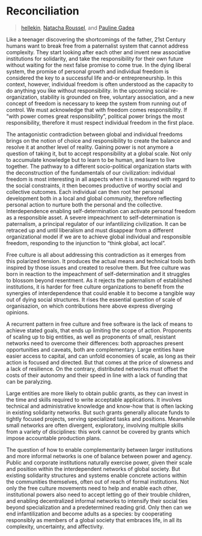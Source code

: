 # Reconciliation

> [hellekin](../appendix/attributions.html#hellekin), [Natacha Roussel](../appendix/attributions.html#natacha-roussel), and [Pauline Gadea](../appendix/attributions.html#pauline-gadea)

Like a teenager discovering the shortcomings of the father, 21st Century humans want to break free from a paternalist system that cannot address complexity. They start looking after each other and invent new associative institutions for solidarity, and take the responsibility for their own future without waiting for the next false promise to come true. In the dying liberal system, the promise of personal growth and individual freedom is considered the key to a successful life and-or entrepreneurship. In this context, however, individual freedom is often understood as the capacity to do anything you like without responsibility. In the upcoming social re-organization, stability is grounded on free, voluntary association, and a new concept of freedom is necessary to keep the system from running out of control. We must acknowledge that with freedom comes responsibility. If “with power comes great responsibility”, political power brings the most responsibility, therefore it must respect individual freedom in the first place.

The antagonistic contradiction between global and individual freedoms brings on the notion of choice and responsibility to create the balance and resolve it at another level of reality. Gaining power is not anymore a question of taking it, but to accept responsibility at a global scale. Not only to accumulate knowledge but to learn to be human, and learn to live together. The pathway to a different socio-political organization starts with the deconstruction of the fundamentals of our civilization: individual freedom is most interesting in all aspects when it is measured with regard to the social constraints, it then becomes productive of worthy social and collective outcomes. Each individual can then root her personal development both in a local and global community, therefore reflecting personal action to nurture both the personal and the collective. Interdependence enabling self-determination can activate personal freedom as a responsible asset. A severe impeachment to self-determination is paternalism, a principal regulator of our infantilizing civilization. It can be retraced up and until liberalism and must disappear from a different organizational model if we are to achieve global individual and responsible freedom, responding to the injunction to “think global, act local”.

Free culture is all about addressing this contradiction as it emerges from this polarized tension. It produces the actual means and technical tools both inspired by those issues and created to resolve them. But free culture was born in reaction to the impeachment of self-determination and it struggles to blossom beyond resentment. As it rejects the paternalism of established institutions, it is harder for free culture organizations to benefit from the synergies of interdependence that could enable it to become a tangible way out of dying social structures. It rises the essential question of scale of organisazion, on which contributions here above express diverging opinions.

A recurrent pattern in free culture and free software is the lack of means to achieve stated goals, that ends up limiting the scope of action. Proponents of scaling up to big entities, as well as proponents of small, resistant networks need to overcome their differences: both approaches present opportunities and caveats, both are complementary. Large entities have easier access to capital, and can unfold economies of scale, as long as their action is focused and directed. But that comes at the price of slowness and a lack of resilience. On the contrary, distributed networks must offset the costs of their autonomy and their speed in line with a lack of funding that can be paralyzing.

Large entities are more likely to obtain public grants, as they can invest in the time and skills required to write acceptable applications. It involves technical and administrative knowledge and know-how that is often lacking in existing solidarity networks. But such grants generally allocate funds to tightly focused projects, serving specialized tasks and positions. Meanwhile small networks are often divergent, exploratory, involving multiple skills from a variety of disciplines: this work cannot be covered by grants which impose accountable production plans.

The question of how to enable complementarity between larger institutions and more informal networks is one of balance between power and agency. Public and corporate institutions naturally exercise power, given their scale and position within the interdependent networks of global society. But existing solidarity structures and systems enable concrete actions within the communities themselves, often out of reach of formal institutions. Not only the free culture movements need to help and enable each other, institutional powers also need to accept letting go of their trouble children, and enabling decentralized informal networks to intensify their social ties beyond specialization and a predetermined reading grid. Only then can we end infantilization and become adults as a species: by cooperating responsibly as members of a global society that embraces life, in all its complexity, uncertainty, and affectivity.